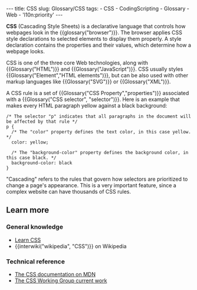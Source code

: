 --- title: CSS slug: Glossary/CSS tags: - CSS - CodingScripting - Glossary - Web - 'l10n:priority' ---

<span class="seoSummary">**CSS** (Cascading Style Sheets) is a declarative language that controls how webpages look in the {{glossary("browser")}}.</span> The browser applies CSS style declarations to selected elements to display them properly. A style declaration contains the properties and their values, which determine how a webpage looks.

CSS is one of the three core Web technologies, along with {{Glossary("HTML")}} and {{Glossary("JavaScript")}}. CSS usually styles {{Glossary("Element","HTML elements")}}, but can be also used with other markup languages like {{Glossary("SVG")}} or {{Glossary("XML")}}.

A CSS rule is a set of {{Glossary("CSS Property","properties")}} associated with a {{Glossary("CSS selector", "selector")}}. Here is an example that makes every HTML paragraph yellow against a black background:

    /* The selector "p" indicates that all paragraphs in the document will be affected by that rule */
    p {
      /* The "color" property defines the text color, in this case yellow. */
      color: yellow;

      /* The "background-color" property defines the background color, in this case black. */
      background-color: black
    }

"Cascading" refers to the rules that govern how selectors are prioritized to change a page's appearance. This is a very important feature, since a complex website can have thousands of CSS rules.

## Learn more

### General knowledge

- [Learn CSS](/en-US/docs/Learn/CSS)
- {{interwiki("wikipedia", "CSS")}} on Wikipedia

### Technical reference

- [The CSS documentation on MDN](/en-US/docs/Web/CSS)
- [The CSS Working Group current work](https://www.w3.org/Style/CSS/current-work)
